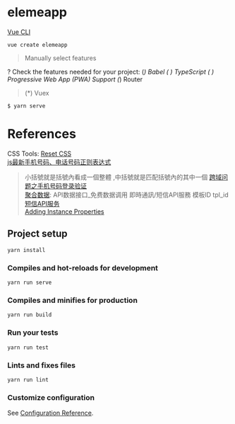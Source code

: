 # elemeapp

[Vue CLI](https://cli.vuejs.org/)  

`vue create elemeapp`   

> Manually select features

? Check the features needed for your project:
 (*) Babel
 ( ) TypeScript
 ( ) Progressive Web App (PWA) Support
 (*) Router
>(*) Vuex

`$ yarn serve`  


# References

CSS Tools: [Reset CSS](https://meyerweb.com/eric/tools/css/reset/)  
[js最新手机号码、电话号码正则表达式](http://caibaojian.com/regexp-example.html)  
> 小括號就是括號內看成一個整體 ,中括號就是匹配括號內的其中一個
[跨域问题之手机号码登录验证](https://blog.csdn.net/qq_40885461/article/details/89287851)  
[聚合数据](https://www.juhe.cn/): API数据接口_免费数据调用  即時通訊/短信API服務  模板ID  tpl_id
[短信API服务](https://www.juhe.cn/docs/api/id/54)  
[Adding Instance Properties](https://vuejs.org/v2/cookbook/adding-instance-properties.html)  

## Project setup
```
yarn install
```

### Compiles and hot-reloads for development
```
yarn run serve
```

### Compiles and minifies for production
```
yarn run build
```

### Run your tests
```
yarn run test
```

### Lints and fixes files
```
yarn run lint
```

### Customize configuration
See [Configuration Reference](https://cli.vuejs.org/config/).
